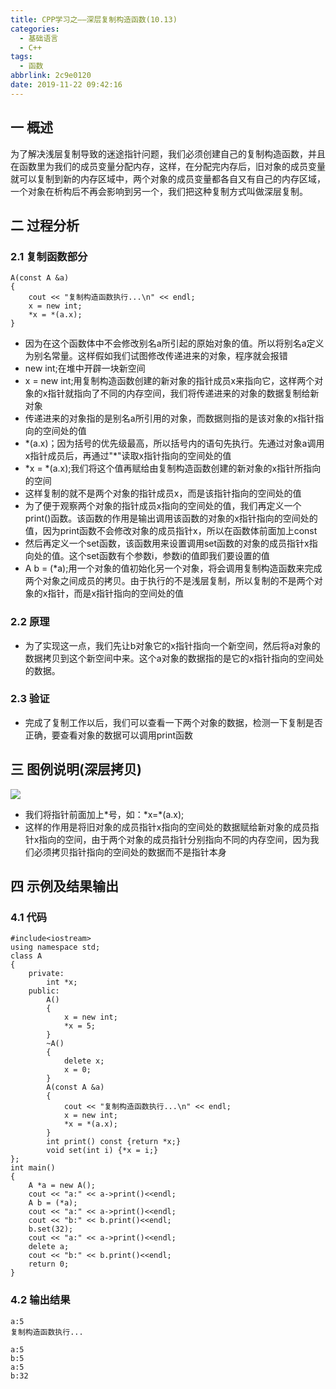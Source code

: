 ```yaml
---
title: CPP学习之——深层复制构造函数(10.13)
categories:
  - 基础语言
  - C++
tags:
  - 函数
abbrlink: 2c9e0120
date: 2019-11-22 09:42:16
---
```

## 一 概述

为了解决浅层复制导致的迷途指针问题，我们必须创建自己的复制构造函数，并且在函数里为我们的成员变量分配内存，这样，在分配完内存后，旧对象的成员变量就可以复制到新的内存区域中，两个对象的成员变量都各自又有自己的内存区域，一个对象在析构后不再会影响到另一个，我们把这种复制方式叫做深层复制。  

<!--more-->

## 二 过程分析

### 2.1 复制函数部分

```
A(const A &a) 
{
	cout << "复制构造函数执行...\n" << endl;
	x = new int;
	*x = *(a.x);
}
```

* 因为在这个函数体中不会修改别名a所引起的原始对象的值。所以将别名a定义为别名常量。这样假如我们试图修改传递进来的对象，程序就会报错
* new int;在堆中开辟一块新空间
* x = new int;用复制构造函数创建的新对象的指针成员x来指向它，这样两个对象的x指针就指向了不同的内存空间，我们将传递进来的对象的数据复制给新对象
* 传递进来的对象指的是别名a所引用的对象，而数据则指的是该对象的x指针指向的空间处的值
* *(a.x)；因为括号的优先级最高，所以括号内的语句先执行。先通过对象a调用x指针成员后，再通过"\*"读取x指针指向的空间处的值
* *x = *(a.x);我们将这个值再赋给由复制构造函数创建的新对象的x指针所指向的空间
* 这样复制的就不是两个对象的指针成员x，而是该指针指向的空间处的值
* 为了便于观察两个对象的指针成员x指向的空间处的值，我们再定义一个print()函数。该函数的作用是输出调用该函数的对象的x指针指向的空间处的值，因为print函数不会修改对象的成员指针x，所以在函数体前面加上const
* 然后再定义一个set函数，该函数用来设置调用set函数的对象的成员指针x指向处的值。这个set函数有个参数i，参数i的值即我们要设置的值
* A b = (*a);用一个对象的值初始化另一个对象，将会调用复制构造函数来完成两个对象之间成员的拷贝。由于执行的不是浅层复制，所以复制的不是两个对象的x指针，而是x指针指向的空间处的值

### 2.2 原理

* 为了实现这一点，我们先让b对象它的x指针指向一个新空间，然后将a对象的数据拷贝到这个新空间中来。这个a对象的数据指的是它的x指针指向的空间处的数据。

###  2.3  验证

* 完成了复制工作以后，我们可以查看一下两个对象的数据，检测一下复制是否正确，要查看对象的数据可以调用print函数

## 三 图例说明(深层拷贝)

![][1]

* 我们将指针前面加上*号，如：\*x=\*(a.x);
* 这样的作用是将旧对象的成员指针x指向的空间处的数据赋给新对象的成员指针x指向的空间，由于两个对象的成员指针分别指向不同的内存空间，因为我们必须拷贝指针指向的空间处的数据而不是指针本身

## 四 示例及结果输出

### 4.1 代码

```
#include<iostream>
using namespace std;
class A 
{
	private:
		int *x;
	public:
		A() 
		{
			x = new int;
			*x = 5;
		}
		~A() 
		{
			delete x;
			x = 0;
		}
		A(const A &a) 
		{
			cout << "复制构造函数执行...\n" << endl;
			x = new int;
			*x = *(a.x);
		}
		int print() const {return *x;}
		void set(int i) {*x = i;}
};
int main() 
{
	A *a = new A();
	cout << "a:" << a->print()<<endl;
	A b = (*a);
	cout << "a:" << a->print()<<endl;
	cout << "b:" << b.print()<<endl;
	b.set(32);
	cout << "a:" << a->print()<<endl;
	delete a;
	cout << "b:" << b.print()<<endl;
	return 0;
}
```

### 4.2 输出结果

```
a:5
复制构造函数执行...

a:5
b:5
a:5
b:32
```



[1]:https://cdn.jsdelivr.net/gh/pgzxc/CDN/blog-image/cpp-deep-copy-image.png